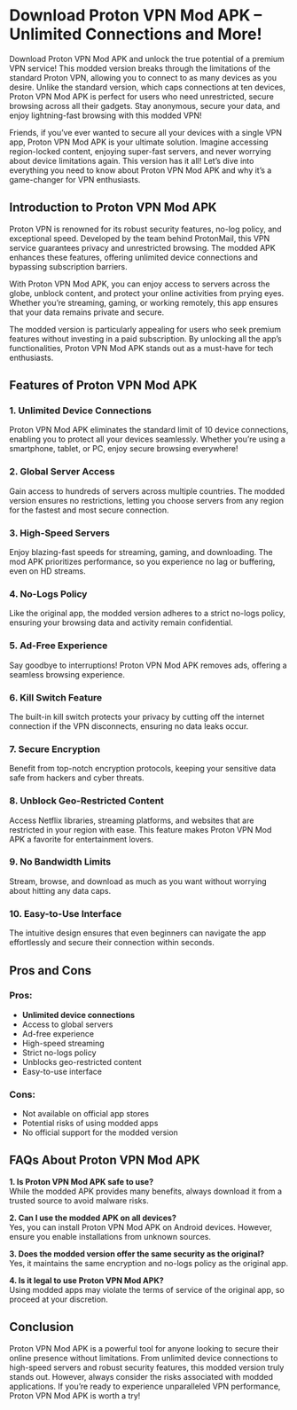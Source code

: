 # Download Proton VPN Mod APK – Unlimited Connections and More!

Download Proton VPN Mod APK and unlock the true potential of a premium VPN service! This modded version breaks through the limitations of the standard Proton VPN, allowing you to connect to as many devices as you desire. Unlike the standard version, which caps connections at ten devices, Proton VPN Mod APK is perfect for users who need unrestricted, secure browsing across all their gadgets. Stay anonymous, secure your data, and enjoy lightning-fast browsing with this modded VPN!

Friends, if you’ve ever wanted to secure all your devices with a single VPN app, Proton VPN Mod APK is your ultimate solution. Imagine accessing region-locked content, enjoying super-fast servers, and never worrying about device limitations again. This version has it all! Let’s dive into everything you need to know about Proton VPN Mod APK and why it’s a game-changer for VPN enthusiasts.

## Introduction to Proton VPN Mod APK

Proton VPN is renowned for its robust security features, no-log policy, and exceptional speed. Developed by the team behind ProtonMail, this VPN service guarantees privacy and unrestricted browsing. The modded APK enhances these features, offering unlimited device connections and bypassing subscription barriers.

With Proton VPN Mod APK, you can enjoy access to servers across the globe, unblock content, and protect your online activities from prying eyes. Whether you’re streaming, gaming, or working remotely, this app ensures that your data remains private and secure.

The modded version is particularly appealing for users who seek premium features without investing in a paid subscription. By unlocking all the app’s functionalities, Proton VPN Mod APK stands out as a must-have for tech enthusiasts.

## Features of Proton VPN Mod APK

### 1. **Unlimited Device Connections**
Proton VPN Mod APK eliminates the standard limit of 10 device connections, enabling you to protect all your devices seamlessly. Whether you’re using a smartphone, tablet, or PC, enjoy secure browsing everywhere!

### 2. **Global Server Access**
Gain access to hundreds of servers across multiple countries. The modded version ensures no restrictions, letting you choose servers from any region for the fastest and most secure connection.

### 3. **High-Speed Servers**
Enjoy blazing-fast speeds for streaming, gaming, and downloading. The mod APK prioritizes performance, so you experience no lag or buffering, even on HD streams.

### 4. **No-Logs Policy**
Like the original app, the modded version adheres to a strict no-logs policy, ensuring your browsing data and activity remain confidential.

### 5. **Ad-Free Experience**
Say goodbye to interruptions! Proton VPN Mod APK removes ads, offering a seamless browsing experience.

### 6. **Kill Switch Feature**
The built-in kill switch protects your privacy by cutting off the internet connection if the VPN disconnects, ensuring no data leaks occur.

### 7. **Secure Encryption**
Benefit from top-notch encryption protocols, keeping your sensitive data safe from hackers and cyber threats.

### 8. **Unblock Geo-Restricted Content**
Access Netflix libraries, streaming platforms, and websites that are restricted in your region with ease. This feature makes Proton VPN Mod APK a favorite for entertainment lovers.

### 9. **No Bandwidth Limits**
Stream, browse, and download as much as you want without worrying about hitting any data caps.

### 10. **Easy-to-Use Interface**
The intuitive design ensures that even beginners can navigate the app effortlessly and secure their connection within seconds.

## Pros and Cons

### Pros:
- **Unlimited device connections**
- Access to global servers
- Ad-free experience
- High-speed streaming
- Strict no-logs policy
- Unblocks geo-restricted content
- Easy-to-use interface

### Cons:
- Not available on official app stores
- Potential risks of using modded apps
- No official support for the modded version

## FAQs About Proton VPN Mod APK

**1. Is Proton VPN Mod APK safe to use?**  
While the modded APK provides many benefits, always download it from a trusted source to avoid malware risks.

**2. Can I use the modded APK on all devices?**  
Yes, you can install Proton VPN Mod APK on Android devices. However, ensure you enable installations from unknown sources.

**3. Does the modded version offer the same security as the original?**  
Yes, it maintains the same encryption and no-logs policy as the original app.

**4. Is it legal to use Proton VPN Mod APK?**  
Using modded apps may violate the terms of service of the original app, so proceed at your discretion.

## Conclusion

Proton VPN Mod APK is a powerful tool for anyone looking to secure their online presence without limitations. From unlimited device connections to high-speed servers and robust security features, this modded version truly stands out. However, always consider the risks associated with modded applications. If you’re ready to experience unparalleled VPN performance, Proton VPN Mod APK is worth a try!
